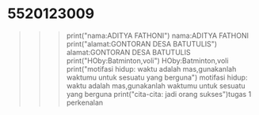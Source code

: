 # 5520123009
>>> print("nama:ADITYA FATHONI")
nama:ADITYA FATHONI
>>> print("alamat:GONTORAN DESA BATUTULIS")
alamat:GONTORAN DESA BATUTULIS
>>> print("HOby:Batminton,voli")
HOby:Batminton,voli
>>> print("motifasi hidup: waktu adalah mas,gunakanlah waktumu untuk sesuatu yang berguna")
motifasi hidup: waktu adalah mas,gunakanlah waktumu untuk sesuatu yang berguna
>>> print("cita-cita: jadi orang sukses")tugas 1 perkenalan
